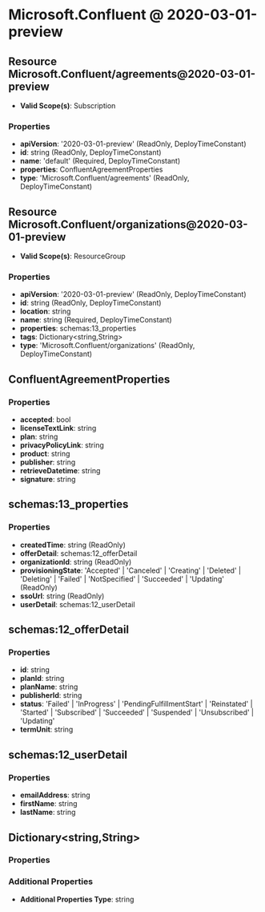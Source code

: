 # Microsoft.Confluent @ 2020-03-01-preview

## Resource Microsoft.Confluent/agreements@2020-03-01-preview
* **Valid Scope(s)**: Subscription
### Properties
* **apiVersion**: '2020-03-01-preview' (ReadOnly, DeployTimeConstant)
* **id**: string (ReadOnly, DeployTimeConstant)
* **name**: 'default' (Required, DeployTimeConstant)
* **properties**: ConfluentAgreementProperties
* **type**: 'Microsoft.Confluent/agreements' (ReadOnly, DeployTimeConstant)

## Resource Microsoft.Confluent/organizations@2020-03-01-preview
* **Valid Scope(s)**: ResourceGroup
### Properties
* **apiVersion**: '2020-03-01-preview' (ReadOnly, DeployTimeConstant)
* **id**: string (ReadOnly, DeployTimeConstant)
* **location**: string
* **name**: string (Required, DeployTimeConstant)
* **properties**: schemas:13_properties
* **tags**: Dictionary<string,String>
* **type**: 'Microsoft.Confluent/organizations' (ReadOnly, DeployTimeConstant)

## ConfluentAgreementProperties
### Properties
* **accepted**: bool
* **licenseTextLink**: string
* **plan**: string
* **privacyPolicyLink**: string
* **product**: string
* **publisher**: string
* **retrieveDatetime**: string
* **signature**: string

## schemas:13_properties
### Properties
* **createdTime**: string (ReadOnly)
* **offerDetail**: schemas:12_offerDetail
* **organizationId**: string (ReadOnly)
* **provisioningState**: 'Accepted' | 'Canceled' | 'Creating' | 'Deleted' | 'Deleting' | 'Failed' | 'NotSpecified' | 'Succeeded' | 'Updating' (ReadOnly)
* **ssoUrl**: string (ReadOnly)
* **userDetail**: schemas:12_userDetail

## schemas:12_offerDetail
### Properties
* **id**: string
* **planId**: string
* **planName**: string
* **publisherId**: string
* **status**: 'Failed' | 'InProgress' | 'PendingFulfillmentStart' | 'Reinstated' | 'Started' | 'Subscribed' | 'Succeeded' | 'Suspended' | 'Unsubscribed' | 'Updating'
* **termUnit**: string

## schemas:12_userDetail
### Properties
* **emailAddress**: string
* **firstName**: string
* **lastName**: string

## Dictionary<string,String>
### Properties
### Additional Properties
* **Additional Properties Type**: string

